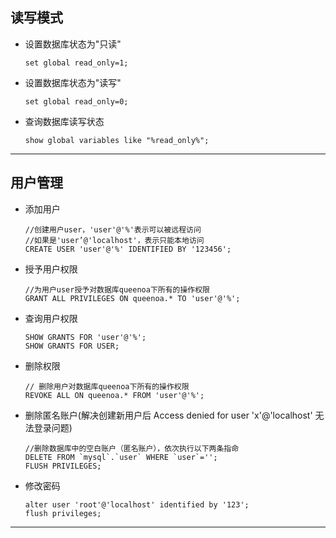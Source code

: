 ## 读写模式
- 设置数据库状态为"只读"
  
  ```
  set global read_only=1;
  ```
- 设置数据库状态为"读写"
  
  ```
  set global read_only=0;
  ```
- 查询数据库读写状态
  
  ```
  show global variables like "%read_only%";
  ```

---

## 用户管理
- 添加用户

  ```
  //创建用户user，'user'@'%'表示可以被远程访问
  //如果是'user’@'localhost'，表示只能本地访问
  CREATE USER 'user'@'%' IDENTIFIED BY '123456';
  ```

- 授予用户权限

  ```
  //为用户user授予对数据库queenoa下所有的操作权限
  GRANT ALL PRIVILEGES ON queenoa.* TO 'user'@'%';
  ```

- 查询用户权限

  ```
  SHOW GRANTS FOR 'user'@'%';
  SHOW GRANTS FOR USER;
  ```

- 删除权限
  
  ```
  // 删除用户对数据库queenoa下所有的操作权限
  REVOKE ALL ON queenoa.* FROM 'user'@'%';
  ```

- 删除匿名账户(解决创建新用户后 Access denied for user 'x'@'localhost' 无法登录问题)
  ```
  //删除数据库中的空白账户（匿名账户），依次执行以下两条指命
  DELETE FROM `mysql`.`user` WHERE `user`='';
  FLUSH PRIVILEGES;
  ```

- 修改密码
  
  ```
  alter user 'root'@'localhost' identified by '123';
  flush privileges;
  ```
---


